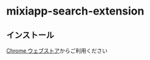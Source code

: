
# mixiapp-search-extension

## インストール

[Chrome ウェブストア](https://chrome.google.com/webstore/detail/mixiapp-search-extension/ebolbdfmhlngnmdfipnonlhlhgfijhbj)からご利用ください

